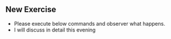 ## New Exercise

* Please execute below commands and observer what happens.
* I will discuss in detail this evening
